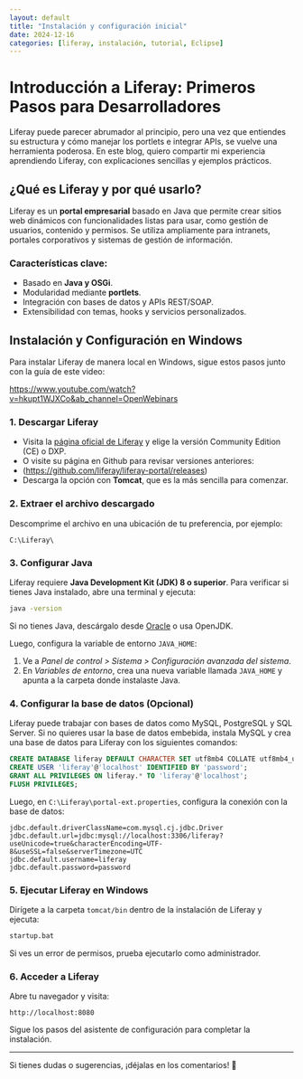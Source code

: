 ```yaml
---
layout: default
title: "Instalación y configuración inicial"
date: 2024-12-16
categories: [liferay, instalación, tutorial, Eclipse]
---
```


# Introducción a Liferay: Primeros Pasos para Desarrolladores

Liferay puede parecer abrumador al principio, pero una vez que entiendes su estructura y cómo manejar los portlets e integrar APIs, se vuelve una herramienta poderosa. En este blog, quiero compartir mi experiencia aprendiendo Liferay, con explicaciones sencillas y ejemplos prácticos.

## ¿Qué es Liferay y por qué usarlo?

Liferay es un **portal empresarial** basado en Java que permite crear sitios web dinámicos con funcionalidades listas para usar, como gestión de usuarios, contenido y permisos. Se utiliza ampliamente para intranets, portales corporativos y sistemas de gestión de información.

### Características clave:
- Basado en **Java y OSGi**.
- Modularidad mediante **portlets**.
- Integración con bases de datos y APIs REST/SOAP.
- Extensibilidad con temas, hooks y servicios personalizados.

## Instalación y Configuración en Windows

Para instalar Liferay de manera local en Windows, sigue estos pasos junto con la guía de este video:

https://www.youtube.com/watch?v=hkupt1WJXCo&ab_channel=OpenWebinars

### **1. Descargar Liferay**

- Visita la [página oficial de Liferay](https://www.liferay.com/downloads) y elige la versión Community Edition (CE) o DXP.
- O visite su página en Github para revisar versiones anteriores:
-   (https://github.com/liferay/liferay-portal/releases)
- Descarga la opción con **Tomcat**, que es la más sencilla para comenzar.

### **2. Extraer el archivo descargado**

Descomprime el archivo en una ubicación de tu preferencia, por ejemplo:

```plaintext
C:\Liferay\
```

### **3. Configurar Java**

Liferay requiere **Java Development Kit (JDK) 8 o superior**. Para verificar si tienes Java instalado, abre una terminal y ejecuta:

```sh
java -version
```

Si no tienes Java, descárgalo desde [Oracle](https://www.oracle.com/java/technologies/javase-downloads.html) o usa OpenJDK.

Luego, configura la variable de entorno `JAVA_HOME`:

1. Ve a *Panel de control > Sistema > Configuración avanzada del sistema*.
2. En *Variables de entorno*, crea una nueva variable llamada `JAVA_HOME` y apunta a la carpeta donde instalaste Java.

### **4. Configurar la base de datos (Opcional)**

Liferay puede trabajar con bases de datos como MySQL, PostgreSQL y SQL Server. Si no quieres usar la base de datos embebida, instala MySQL y crea una base de datos para Liferay con los siguientes comandos:

```sql
CREATE DATABASE liferay DEFAULT CHARACTER SET utf8mb4 COLLATE utf8mb4_unicode_ci;
CREATE USER 'liferay'@'localhost' IDENTIFIED BY 'password';
GRANT ALL PRIVILEGES ON liferay.* TO 'liferay'@'localhost';
FLUSH PRIVILEGES;
```

Luego, en `C:\Liferay\portal-ext.properties`, configura la conexión con la base de datos:

```properties
jdbc.default.driverClassName=com.mysql.cj.jdbc.Driver
jdbc.default.url=jdbc:mysql://localhost:3306/liferay?useUnicode=true&characterEncoding=UTF-8&useSSL=false&serverTimezone=UTC
jdbc.default.username=liferay
jdbc.default.password=password
```

### **5. Ejecutar Liferay en Windows**

Dirígete a la carpeta `tomcat/bin` dentro de la instalación de Liferay y ejecuta:

```sh
startup.bat
```

Si ves un error de permisos, prueba ejecutarlo como administrador.

### **6. Acceder a Liferay**

Abre tu navegador y visita:

```plaintext
http://localhost:8080
```

Sigue los pasos del asistente de configuración para completar la instalación.

---

Si tienes dudas o sugerencias, ¡déjalas en los comentarios! 🚀

